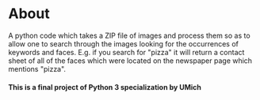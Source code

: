 # About
A python code which takes a ZIP file of images and process them so as to allow one to search through the images looking for the occurrences of keywords and faces. E.g. if you search for "pizza" it will return a contact sheet of all of the faces which were located on the newspaper page which mentions "pizza".

#### This is a final project of Python 3 specialization by UMich